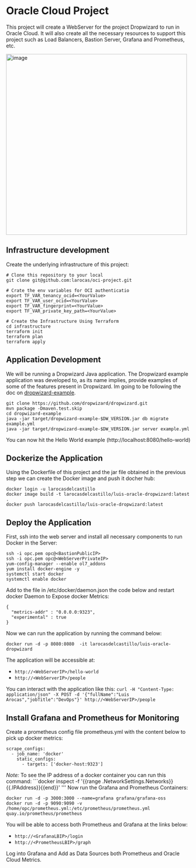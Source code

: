 # Oracle Cloud Project

This project will create a WebServer for the project Dropwizard to run in Oracle Cloud. It will also create all the necessary resources to support this project such as Load Balancers, Bastion Server, Grafana and Prometheus, etc.

<img width="494" alt="image" src="https://github.com/larocas/oci-project/assets/139692500/b0b076d4-2df4-4aba-9779-55bfdacff935">

## Infrastructure development
Create the underlying infrastructure of this project:
```
# Clone this repository to your local
git clone git@github.com:larocas/oci-project.git

# Crate the env variables for OCI authenticatio
export TF_VAR_tenancy_ocid=<YourValue>
export TF_VAR_user_ocid=<YourValue>
export TF_VAR_fingerprint=<YourValue>
export TF_VAR_private_key_path=<YourValue>

# Create the Infrastructure Using Terraform
cd infrastructure
terraform init
terraform plan
terraform apply
```
## Application Development 

We will be running a Dropwizard Java application. The Dropwizard example application was developed to, as its name implies, provide examples of some of the features present in Dropwizard. Im going to be following the doc on [dropwizard-example](https://github.com/dropwizard/dropwizard/tree/master/dropwizard-example).
```
git clone https://github.com/dropwizard/dropwizard.git
mvn package -Dmaven.test.skip
cd dropwizard-example
java -jar target/dropwizard-example-$DW_VERSION.jar db migrate example.yml
java -jar target/dropwizard-example-$DW_VERSION.jar server example.yml
```
You can now hit the Hello World example (http://localhost:8080/hello-world)

## Dockerize the Application
Using the Dockerfile of this project and the jar file obtained in the previous step we can create the Docker image and push it docher hub:
```
docker login -u larocasdelcastillo
docker image build -t larocasdelcastillo/luis-oracle-dropwizard:latest .
docker push larocasdelcastillo/luis-oracle-dropwizard:latest
```
## Deploy the Application
First, ssh into the web server and install all necessary components to run Docker in the Server:
```
ssh -i opc.pem opc@<BastionPublicIP>
ssh -i opc.pem opc@<WebServerPrivateIP>
yum-config-manager --enable ol7_addons 
yum install docker-engine -y 
systemctl start docker 
systemctl enable docker
```
Add to the file in /etc/docker/daemon.json the code below and restart docker Daemon to Expose docker Metrics:
```
{
  "metrics-addr" : "0.0.0.0:9323",
  "experimental" : true
}
```

Now we can run the application by running the command below:
```
docker run -d -p 8080:8080  -it larocasdelcastillo/luis-oracle-dropwizard
```
The application will be accessible at: 
- ```http://<WebServerIP>/hello-world```
- ```http://<WebServerIP>/people```
  
You can interact with the application like this: ```curl -H "Content-Type: application/json" -X POST -d '{"fullName":"Luis Arocas","jobTitle":"DevOps"}' http://<WebServerIP>/people```
## Install Grafana and Prometheus for Monitoring
Create a prometheus config file prometheus.yml with the content below to pick up docker metrics:
```
scrape_configs:
  - job_name: 'docker'
    static_configs:
      - targets: ['docker-host:9323']
```
*Note:* To see the IP address of a docker container you can run this command: ```docker inspect -f '{{range .NetworkSettings.Networks}}{{.IPAddress}}{{end}}'  <ContainerID>'''
Now run the Grafana and Prometheus Containers:
```
docker run -d -p 3000:3000 --name=grafana grafana/grafana-oss
docker run -d -p 9090:9090 -v /home/opc/prometheus.yml:/etc/prometheus/prometheus.yml quay.io/prometheus/prometheus
```
You will be able to access both Prometheus and Grafana at the links below:
- ```http://<GrafanaLBIP>/login```
- ```http://<PrometheusLBIP>/graph```

Log into Grafana and Add as Data Sources both Prometheus and Oracle Cloud Metrics.
